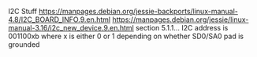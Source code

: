I2C Stuff
https://manpages.debian.org/jessie-backports/linux-manual-4.8/I2C_BOARD_INFO.9.en.html
https://manpages.debian.org/jessie/linux-manual-3.16/i2c_new_device.9.en.html
section 5.1.1... I2C address is 001100xb where x is either 0 or 1 depending on whether SD0/SA0 pad is grounded
